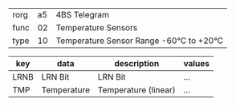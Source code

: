 
|    |   |   |
| -- | - | - |
| rorg | a5 | 4BS Telegram |
| func | 02 | Temperature Sensors |
| type | 10 | Temperature Sensor Range -60°C to +20°C |

| key | data | description | values |
| --- | --- | --- | --- |
  | LRNB | LRN Bit | LRN Bit | ... | 
| TMP | Temperature | Temperature (linear) | ... | 

  